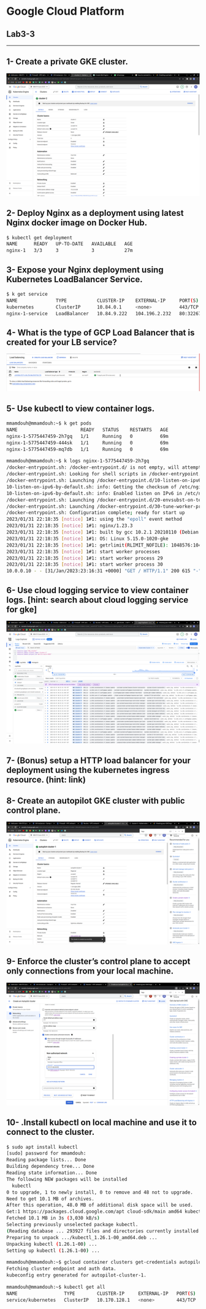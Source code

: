 # Google Cloud Platform
## Lab3-3
---

## 1- Create a private GKE cluster.
![Lab2-2 q1.png](../Screenshots/lab3-3-q1.png "Lab2-2 q1.png")

## 2- Deploy Nginx as a deployment using latest Nginx docker image on Docker Hub.
```bash
$ kubectl get deployment
NAME      READY   UP-TO-DATE   AVAILABLE   AGE
nginx-1   3/3     3            3           27m
```
## 3- Expose your Nginx deployment using Kubernetes LoadBalancer Service.
```bash
$ k get service
NAME              TYPE           CLUSTER-IP    EXTERNAL-IP     PORT(S)        AGE
kubernetes        ClusterIP      10.84.0.1     <none>          443/TCP        77m
nginx-1-service   LoadBalancer   10.84.9.222   104.196.2.232   80:32267/TCP   66m
```
## 4- What is the type of GCP Load Balancer that is created for your LB service?
![Lab2-2 q1.png](../Screenshots/lab3-3-q4.png "Lab2-2 q1.png")

## 5- Use kubectl to view container logs.
```bash
mmamdouh@mmamdouh:~$ k get pods
NAME                       READY   STATUS    RESTARTS   AGE
nginx-1-5775447459-2h7gq   1/1     Running   0          69m
nginx-1-5775447459-444sk   1/1     Running   0          69m
nginx-1-5775447459-mq7db   1/1     Running   0          69m
```
```bash
mmamdouh@mmamdouh:~$ k logs nginx-1-5775447459-2h7gq
/docker-entrypoint.sh: /docker-entrypoint.d/ is not empty, will attempt to perform configuration
/docker-entrypoint.sh: Looking for shell scripts in /docker-entrypoint.d/
/docker-entrypoint.sh: Launching /docker-entrypoint.d/10-listen-on-ipv6-by-default.sh
10-listen-on-ipv6-by-default.sh: info: Getting the checksum of /etc/nginx/conf.d/default.conf
10-listen-on-ipv6-by-default.sh: info: Enabled listen on IPv6 in /etc/nginx/conf.d/default.conf
/docker-entrypoint.sh: Launching /docker-entrypoint.d/20-envsubst-on-templates.sh
/docker-entrypoint.sh: Launching /docker-entrypoint.d/30-tune-worker-processes.sh
/docker-entrypoint.sh: Configuration complete; ready for start up
2023/01/31 22:18:35 [notice] 1#1: using the "epoll" event method
2023/01/31 22:18:35 [notice] 1#1: nginx/1.23.3
2023/01/31 22:18:35 [notice] 1#1: built by gcc 10.2.1 20210110 (Debian 10.2.1-6) 
2023/01/31 22:18:35 [notice] 1#1: OS: Linux 5.15.0-1020-gke
2023/01/31 22:18:35 [notice] 1#1: getrlimit(RLIMIT_NOFILE): 1048576:1048576
2023/01/31 22:18:35 [notice] 1#1: start worker processes
2023/01/31 22:18:35 [notice] 1#1: start worker process 29
2023/01/31 22:18:35 [notice] 1#1: start worker process 30
10.0.0.10 - - [31/Jan/2023:23:16:31 +0000] "GET / HTTP/1.1" 200 615 "-" "Linux Gnu (cow)" "-"
```
## 6- Use cloud logging service to view container logs. [hint: search about cloud logging service for gke]
![Lab2-2 q1.png](../Screenshots/lab3-3-q6.png "Lab2-2 q1.png")

## 7- (Bonus) setup a HTTP load balancer for your deployment using the kubernetes ingress resource. (hint: link)
## 8- Create an autopilot GKE cluster with public control plane.
![Lab2-2 q1.png](../Screenshots/lab3-3-q8.png "Lab2-2 q1.png")

## 9- Enforce the cluster’s control plane to accept only connections from your local machine.
![Lab2-2 q1.png](../Screenshots/lab3-3-q9.png "Lab2-2 q1.png")

## 10- .Install kubectl on local machine and use it to connect to the cluster.
```bash
$ sudo apt install kubectl
[sudo] password for mmamdouh: 
Reading package lists... Done
Building dependency tree... Done
Reading state information... Done
The following NEW packages will be installed
  kubectl
0 to upgrade, 1 to newly install, 0 to remove and 48 not to upgrade.
Need to get 10.1 MB of archives.
After this operation, 48.0 MB of additional disk space will be used.
Get:1 https://packages.cloud.google.com/apt cloud-sdk/main amd64 kubectl amd64 1.26.1-00 [10.1 MB]
Fetched 10.1 MB in 3s (3,030 kB/s)  
Selecting previously unselected package kubectl.
(Reading database ... 293927 files and directories currently installed.)
Preparing to unpack .../kubectl_1.26.1-00_amd64.deb ...
Unpacking kubectl (1.26.1-00) ...
Setting up kubectl (1.26.1-00) ...
```

```bash
mmamdouh@mmamdouh:~$ gcloud container clusters get-credentials autopilot-cluster-1 --region=us-east1 --project=mm-iti-cairo-2023
Fetching cluster endpoint and auth data.
kubeconfig entry generated for autopilot-cluster-1.
```
```bash
mmamdouh@mmamdouh:~$ kubectl get all
NAME                 TYPE        CLUSTER-IP     EXTERNAL-IP   PORT(S)   AGE
service/kubernetes   ClusterIP   10.170.128.1   <none>        443/TCP   8m35s
```
